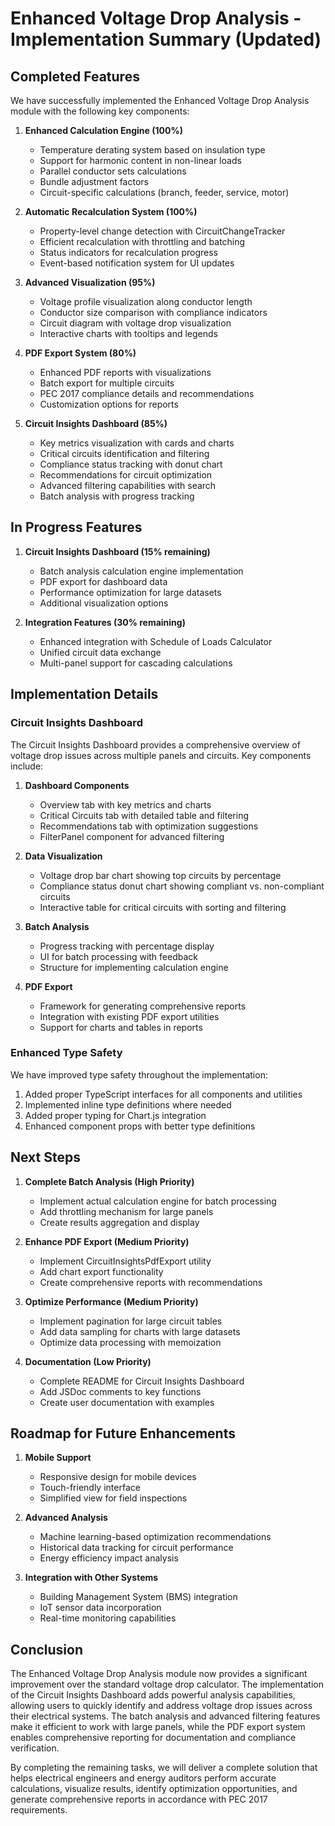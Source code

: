 # Enhanced Voltage Drop Analysis - Implementation Summary (Updated)

## Completed Features

We have successfully implemented the Enhanced Voltage Drop Analysis module with the following key components:

1. **Enhanced Calculation Engine (100%)**
   - Temperature derating system based on insulation type
   - Support for harmonic content in non-linear loads
   - Parallel conductor sets calculations
   - Bundle adjustment factors
   - Circuit-specific calculations (branch, feeder, service, motor)

2. **Automatic Recalculation System (100%)**
   - Property-level change detection with CircuitChangeTracker
   - Efficient recalculation with throttling and batching
   - Status indicators for recalculation progress
   - Event-based notification system for UI updates

3. **Advanced Visualization (95%)**
   - Voltage profile visualization along conductor length
   - Conductor size comparison with compliance indicators
   - Circuit diagram with voltage drop visualization
   - Interactive charts with tooltips and legends

4. **PDF Export System (80%)**
   - Enhanced PDF reports with visualizations
   - Batch export for multiple circuits
   - PEC 2017 compliance details and recommendations
   - Customization options for reports

5. **Circuit Insights Dashboard (85%)**
   - Key metrics visualization with cards and charts
   - Critical circuits identification and filtering
   - Compliance status tracking with donut chart
   - Recommendations for circuit optimization
   - Advanced filtering capabilities with search
   - Batch analysis with progress tracking

## In Progress Features

1. **Circuit Insights Dashboard (15% remaining)**
   - Batch analysis calculation engine implementation
   - PDF export for dashboard data
   - Performance optimization for large datasets
   - Additional visualization options

2. **Integration Features (30% remaining)**
   - Enhanced integration with Schedule of Loads Calculator
   - Unified circuit data exchange
   - Multi-panel support for cascading calculations

## Implementation Details

### Circuit Insights Dashboard

The Circuit Insights Dashboard provides a comprehensive overview of voltage drop issues across multiple panels and circuits. Key components include:

1. **Dashboard Components**
   - Overview tab with key metrics and charts
   - Critical Circuits tab with detailed table and filtering
   - Recommendations tab with optimization suggestions
   - FilterPanel component for advanced filtering

2. **Data Visualization**
   - Voltage drop bar chart showing top circuits by percentage
   - Compliance status donut chart showing compliant vs. non-compliant circuits
   - Interactive table for critical circuits with sorting and filtering

3. **Batch Analysis**
   - Progress tracking with percentage display
   - UI for batch processing with feedback
   - Structure for implementing calculation engine

4. **PDF Export**
   - Framework for generating comprehensive reports
   - Integration with existing PDF export utilities
   - Support for charts and tables in reports

### Enhanced Type Safety

We have improved type safety throughout the implementation:

1. Added proper TypeScript interfaces for all components and utilities
2. Implemented inline type definitions where needed
3. Added proper typing for Chart.js integration
4. Enhanced component props with better type definitions

## Next Steps

1. **Complete Batch Analysis (High Priority)**
   - Implement actual calculation engine for batch processing
   - Add throttling mechanism for large panels
   - Create results aggregation and display

2. **Enhance PDF Export (Medium Priority)**
   - Implement CircuitInsightsPdfExport utility
   - Add chart export functionality
   - Create comprehensive reports with recommendations

3. **Optimize Performance (Medium Priority)**
   - Implement pagination for large circuit tables
   - Add data sampling for charts with large datasets
   - Optimize data processing with memoization

4. **Documentation (Low Priority)**
   - Complete README for Circuit Insights Dashboard
   - Add JSDoc comments to key functions
   - Create user documentation with examples

## Roadmap for Future Enhancements

1. **Mobile Support**
   - Responsive design for mobile devices
   - Touch-friendly interface
   - Simplified view for field inspections

2. **Advanced Analysis**
   - Machine learning-based optimization recommendations
   - Historical data tracking for circuit performance
   - Energy efficiency impact analysis

3. **Integration with Other Systems**
   - Building Management System (BMS) integration
   - IoT sensor data incorporation
   - Real-time monitoring capabilities

## Conclusion

The Enhanced Voltage Drop Analysis module now provides a significant improvement over the standard voltage drop calculator. The implementation of the Circuit Insights Dashboard adds powerful analysis capabilities, allowing users to quickly identify and address voltage drop issues across their electrical systems. The batch analysis and advanced filtering features make it efficient to work with large panels, while the PDF export system enables comprehensive reporting for documentation and compliance verification.

By completing the remaining tasks, we will deliver a complete solution that helps electrical engineers and energy auditors perform accurate calculations, visualize results, identify optimization opportunities, and generate comprehensive reports in accordance with PEC 2017 requirements. 
